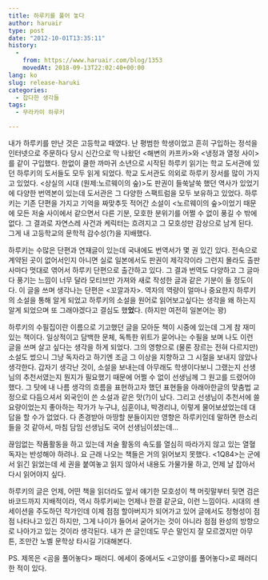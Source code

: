```yaml
---
title: 하루키를 풀어 놓다
author: haruair
type: post
date: "2012-10-01T13:35:11"
history:
  - 
    from: https://www.haruair.com/blog/1353
    movedAt: 2018-09-13T22:02:40+00:00
lang: ko
slug: release-haruki
categories:
  - 잡다한 생각들
tags:
  - 무라카미 하루키

---
```

내가 하루키를 만난 것은 고등학교 때였다. 난 평범한 학생이었고 흔히 구입하는 정석을 인터넷으로 주문하다 당시 신간으로 막 나왔던 <해변의 카프카>와 <냉정과 열정 사이>를 같이 구입했다. 한없이 쿨한 까마귀 소년으로 시작된 하루키 읽기는 학교 도서관에 있던 하루키의 도서들도 모두 읽게 되었다. 학교 도서관도 의외로 하루키 장서를 많이 가지고 있었다. <상실의 시대 (원제:노르웨이의 숲)>도 판권이 들쑥날쑥 했던 역사가 있었기에 다양한 번역본이 있는데 도서관은 그 다양한 스팩트럼을 모두 보유하고 있었다. 하루키는 기존 단편을 가지고 기억을 짜맞추듯 적어간 소설이 <노르웨이의 숲>이었기 때문에 모든 저술 사이에서 같으면서 다른 기분, 모호한 분위기를 어쩔 수 없이 풍길 수 밖에 없다. 그 결과로 자연스레 사건과 케릭터는 흐려지고 그 모호성만 감상으로 남게 된다. 그게 내 고등학교의 문학적 감수성(?)을 지배했다.

하루키는 수많은 단편과 연재글이 있는데 국내에도 번역서가 몇 권 있긴 있다. 전속으로 계약된 곳이 없어서인지 아니면 실로 일본에서도 판권이 제각각이라 그런지 몰라도 출판사마다 멋대로 엮어서 하루키 단편으로 출간하고 있다. 그 결과 번역도 다양하고 그 글마다 풍기는 느낌이 너무 달라 모티브만 가져와 새로 작성한 글과 같은 기분이 들 정도이다. 이 글을 쓰며 생각나는 단편은 <꼬깔과자>. 역자의 역량이 얼마나 중요한지 하루키의 소설을 통해 알게 되었고 하루키의 소설을 원어로 읽어보고싶다는 생각을 왜 하는지 알게 되었으며 또 그래야겠다고 결심도 했**었**다. (하지만 여전히 일본어는 꽝)

하루키의 수필집이란 이름으로 기고했던 글을 모아둔 책이 시중에 있는데 그게 참 재미있는 책이다. 일상적이고 담백한 문체, 독특한 위트가 묻어나는 수필을 보며 나도 이런 글을 쓰며 살고 싶다는 생각을 하게 되었다. 그의 영향으로 (물론 장르는 전혀 다르지만) 소설도 썼으니 그냥 독자라고 하기엔 조금 그 이상을 지향하고 그 시절을 보내지 않았나 생각한다. 갑자기 생각난 것이, 소설을 보내는데 아무래도 학생이다보니 그랬는지 선생님의 추천서였는지 뭔지가 필요했기 때문에 어쩔 수 없이 선생님께 그 원고를 드렸어야 했다. 그 탓에 내 나름 생각의 흐름을 표현하고자 했던 표현들을 아래아한글의 맞춤법 교정으로 다듬으셔서 외국인이 쓴 소설과 같은 맛(?)이 났다. 그리고 선생님이 추천서에 쓸 요량이었는지 좋아하는 작가가 누구냐, 심훈이냐, 박경리냐, 이렇게 물어보셨었는데 대답을 할 수가 없었다. 다 존경받아 마땅할 분들이지만 영향은 하루키인데 말하면 한소리 들을 것 같아서, 마침 담임 선생님도 국어 선생님이셨는데&#8230;

끊임없는 작품활동을 하고 있는데 저술 활동의 속도를 열심히 따라가지 않고 있는 열혈 독자는 반성해야 하려나. 요 근래 나오는 책들은 거의 읽어보지 못했다. <1Q84>는 군에서 읽긴 읽었는데 세 권을 붙여놓고 읽지 않아서 내용도 가물가물 하고, 언제 날 잡아서 다시 읽어야지 싶다.

하루키의 글은 언제, 어떤 책을 읽더라도 앞서 얘기한 모호성이 책 머릿말부터 뒷면 검은 바코드까지 지배적이라, 역시 하루키씨는 언제나 한결 같군요, 이런 느낌이다. 시대의 센세이션을 주도하던 작가인데 이제 점점 할아버지가 되어가고 있어 글에서도 정형성이 점점 나타나고 있긴 하지만, 그게 나이가 들어서 굳어가는 것이 아니라 점점 완성의 방향으로 나아가고 있는 것이라 생각된다. 내가 쓴 글인데도 무슨 말인지 잘 모르겠지만 아무튼, 조만간 노벨 문학상 타시길 기대해본다.

PS. 제목은 <곰을 풀어놓다> 패러디. 에세이 중에서도 <고양이를 풀어놓다>로 패러디한 적이 있다.